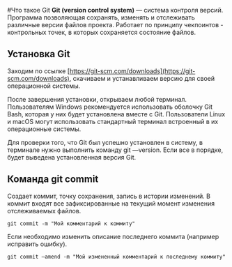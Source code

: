 #Что такое Git
**Git (version control system)** — система контроля версий. Программа позволяющая сохранять, изменять и отслеживать различные версии файлов проекта. Работает по принципу чекпоинтов - контрольных точек, в которых сохраняется состояние файлов.

## Установка Git

Заходим по ссылке [https://git-scm.com/downloads](https://git-scm.com/downloads), скачиваем и устанавливаем версию для своей операционной системы.

После завершения установки, открываем любой терминал. Пользователям Windows рекомендуется использовать оболочку Git Bash, которая у них будет установлена вместе с Git. Пользователи Linux и macOS могут использовать стандартный терминал встроенный в их операционные системы.

Для проверки того, что Git был успешно установлен в систему, в терминале нужно выполнить команду git —version. Если все в порядке, будет выведена установленная версия Git.

## Команда git commit

Создает коммит, точку сохранения, запись в истории изменений. В коммит входят все зафиксированные на текущий момент изменения отслеживаемых файлов.

```shell
git commit -m "Мой комментарий к коммиту"
```
Если необходимо изменить описание последнего коммита (например исправить ошибку).
```shell
git commit —amend -m "Мой измененный комментарий к последнему коммиту"
```